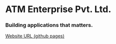 # ATM Enterprise Pvt. Ltd.
### Building applications that matters.



[Website URL (github pages)](https://atmenterprise.github.io/atm/)

